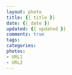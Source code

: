 ```yaml
---
layout: photo
title: {{ title }}
date: {{ date }}
updated: {{ updated }}
comments: true
tags:
categories:
photos:
- URL1
- URL2
---
```


